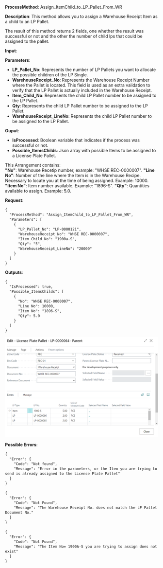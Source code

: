 **ProcessMethod**: Assign_ItemChild_to_LP_Pallet_From_WR

**Description**:
This method allows you to assign a Warehouse Receipt Item as a child to an LP Pallet.

The result of this method returns 2 fields, one whether the result was successful or not and the other the number of child lps that could be assigned to the pallet.

**Input**:

**Parameters**: 
-	**LP_Pallet_No**: Represents the number of LP Pallets you want to allocate the possible children of the LP Single.
-	**WarehouseReceipt_No**:  Represents the Warehouse Receipt Number where the Pallet is located. This field is used as an extra validation to verify that the LP Pallet is actually included in the Warehouse Receipt.
-	**Item_Child_No**: Represents the child LP Pallet number to be assigned to the LP Pallet.
-	**Qty**: Represents the child LP Pallet number to be assigned to the LP Pallet.
-	**WarehouseReceipt_LineNo**: Represents the child LP Pallet number to be assigned to the LP Pallet.

**Ouput**: 
-	**IsProcessed**: Boolean variable that indicates if the process was successful or not.
-	**Possible_ItemsChilds**: Json array with possible Items to be assigned to a License Plate Pallet.

This Arrangement contains:
\
  **"No"**: Warehouse Recetip number, example: "WHSE REC-0000007".
  **"Line No"**: Number of the line where the Item is in the Warehouse Recipe. Necessary to locate you at the time of being assigned. Example: 10000.
  **"Item No"**: Item number available. Example: "1896-S".
  **"Qty"**: Quantities available to assign. Example: 5.0.

**Request**:
```
{
  "ProcessMethod": "Assign_ItemChild_to_LP_Pallet_From_WR",
  "Parameters": [
    {
      "LP_Pallet_No": "LP-0000121",
      "WarehouseReceipt_No": "WHSE REC-0000007",
      "Item_Child_No": "1900a-S",
      "Qty": "5",
      "WarehouseReceipt_LineNo": "20000"
    }
  ]
}
```


**Outputs**:

```
{
  "IsProcessed": true,
  "Possible_ItemsChilds": [
    {
      "No": "WHSE REC-0000007",
      "Line No": 10000,
      "Item No": "1896-S",
      "Qty": 5.0
    }
  ]
}
```

![image.png](/.attachments/image-6675877d-9126-40b7-be52-836af42197bc.png) 


**Possible Errors**:

```
{
  "Error": {
    "Code": "Not found",
    "Message": "Error in the parameters, or the Item you are trying to send is already assigned to the License Plate Pallet"
  }
}

{
  "Error": {
    "Code": "Not Found",
    "Message": "The Warehouse Receipt No. does not match the LP Pallet Document No."
  }
}

{
  "Error": {
    "Code": "Not Found",
    "Message": "The Item No= 1900A-S you are trying to assign does not exist"
  }
}
```





